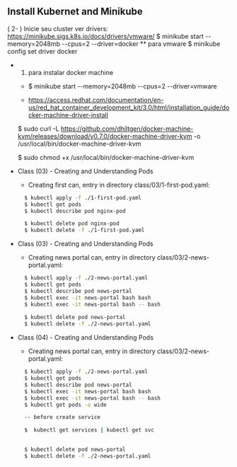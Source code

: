 ## Install Kubernet and Minikube
  
( 2- ) Inicie seu cluster
  ver drivers: https://minikube.sigs.k8s.io/docs/drivers/vmware/
  $ minikube start --memory=2048mb --cpus=2 --driver=docker  ** para vmware
  $ minikube config set driver docker



  - 1)  para instalar docker machine
    - $ minikube start --memory=2048mb --cpus=2 --driver=vmware

    - https://access.redhat.com/documentation/en-us/red_hat_container_development_kit/3.0/html/installation_guide/docker-machine-driver-install

    $ sudo curl -L https://github.com/dhiltgen/docker-machine-kvm/releases/download/v0.7.0/docker-machine-driver-kvm -o /usr/local/bin/docker-machine-driver-kvm

    $ sudo chmod +x /usr/local/bin/docker-machine-driver-kvm



- Class (03) - Creating and Understanding Pods
  - Creating first can, entry in  directory class/03/1-first-pod.yaml:
  ``` bash
    $ kubectl apply -f ./1-first-pod.yaml
    $ kubectl get pods
    $ kubectl describe pod nginx-pod

    $ kubectl delete pod nginx-pod
    $ kubectl delete -f ./1-first-pod.yaml
  ```


- Class (03) - Creating and Understanding Pods
  - Creating news portal can, entry in  directory class/03/2-news-portal.yaml:
  ``` bash
    $ kubectl apply -f ./2-news-portal.yaml
    $ kubectl get pods
    $ kubectl describe pod news-portal
    $ kubectl exec -it news-portal bash bash
    $ kubectl exec -it news-portal bash -- bash
    
    $ kubectl delete pod news-portal
    $ kubectl delete -f ./2-news-portal.yaml
  ```


- Class (04) - Creating and Understanding Pods
  - Creating news portal can, entry in  directory class/03/2-news-portal.yaml:
  ``` bash
    $ kubectl apply -f ./2-news-portal.yaml
    $ kubectl get pods
    $ kubectl describe pod news-portal
    $ kubectl exec -it news-portal bash bash
    $ kubectl exec -it news-portal bash -- bash
    $ kubectl get pods -o wide

    -- before create service

    $  kubectl get services | kubectl get svc

    
    $ kubectl delete pod news-portal
    $ kubectl delete -f ./2-news-portal.yaml
  ```
